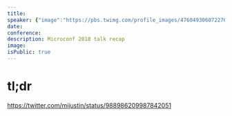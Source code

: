 ```yaml
---
title:
speaker: {"image":"https://pbs.twimg.com/profile_images/476049306072276993/s9QMnPC5.jpeg","name":"Patrick McKenzie","title":"Atlas","bioUrl":"http://www.microconf.com/starter/speakers/patrick-mckenzie/","twitter":"patio11","website":"http://www.kalzumeus.com","location":"東京都 Tokyo","description":"I work for the Internet, at @stripe, mostly on Atlas. Opinions here are my own.","verified":false}
date:
conference:
description: Microconf 2018 talk recap
image:
isPublic: true
---
```


# tl;dr

https://twitter.com/mijustin/status/988986209987842051
